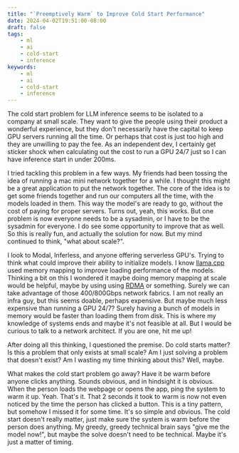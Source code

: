 ```yaml
---
title: "`Preemptively Warm` to Improve Cold Start Performance"
date: 2024-04-02T19:51:00-08:00
draft: false
tags:
    - ml
    - ai
    - cold-start
    - inference
keywords:
    - ml
    - ai
    - cold-start
    - inference
---
```


The cold start problem for LLM inference seems to be isolated to a company at small scale. They want to give the people using their product a wonderful experience, but they don't necessarily have the capital to keep GPU servers running all the time. Or perhaps that cost is just too high and they are unwilling to pay the fee. As an independent dev, I certainly get sticker shock when calculating out the cost to run a GPU 24/7 just so I can have inference start in under 200ms.

I tried tackling this problem in a few ways. My friends had been tossing the idea of running a mac mini network together for a while. I thought this might be a great application to put the network together. The core of the idea is to get some friends together and run our computers all the time, with the models loaded in them. This way the model's are ready to go, without the cost of paying for proper servers. Turns out, yeah, this works. But one problem is now everyone needs to be a sysadmin, or I have to be the sysadmin for everyone. I do see some opportunity to improve that as well. So this is really fun, and actually the solution for now. But my mind continued to think, "what about scale?".

I look to Modal, Inferless, and anyone offering serverless GPU's. Trying to think what could improve their ability to initialize models. I know [llama.cpp](https://github.com/ggerganov/llama.cpp) used memory mapping to improve loading performance of the models. Thinking a bit on this I wondered it maybe doing memory mapping at scale would be helpful, maybe by using using [RDMA](https://en.wikipedia.org/wiki/Remote_direct_memory_access) or something. Surely we can take advantage of those 400/800Gbps network fabrics. I am not really an infra guy, but this seems doable, perhaps expensive. But maybe much less expensive than running a GPU 24/7? Surely having a bunch of models in memory would be faster than loading them from disk. This is where my knowledge of systems ends and maybe it's not feasible at all. But I would be curious to talk to a network architect. If you are one, hit me up! 

After doing all this thinking, I questioned the premise. Do cold starts matter? Is this a problem that only exists at small scale? Am I just solving a problem that doesn't exist? Am I wasting my time thinking about this? Well, maybe. 

What makes the cold start problem go away? Have it be warm before anyone clicks anything. Sounds obvious, and in hindsight it is obvious. When the person loads the webpage or opens the app, ping the system to warm it up. Yeah. That's it. That 2 seconds it took to warm is now not even noticed by the time the person has clicked a button. This is a tiny pattern, but somehow I missed it for some time. It's so simple and obvious. The cold start doesn't really matter, just make sure the system is warm before the person does anything. My greedy, greedy technical brain says "give me the model now!", but maybe the solve doesn't need to be technical. Maybe it's just a matter of timing.